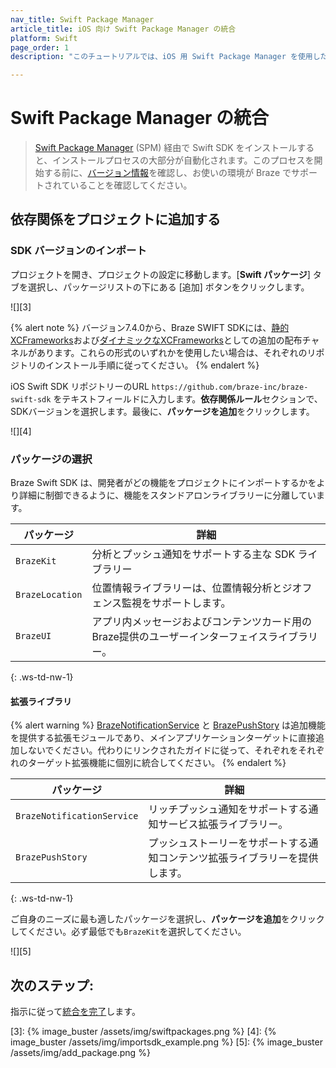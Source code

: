 ```yaml
---
nav_title: Swift Package Manager
article_title: iOS 向け Swift Package Manager の統合
platform: Swift
page_order: 1
description: "このチュートリアルでは、iOS 用 Swift Package Manager を使用した Braze Swift SDK のインストールについて説明します。"

---
```


# Swift Package Manager の統合

> [Swift Package Manager][1] (SPM) 経由で Swift SDK をインストールすると、インストールプロセスの大部分が自動化されます。このプロセスを開始する前に、[バージョン情報][2]を確認し、お使いの環境が Braze でサポートされていることを確認してください。

## 依存関係をプロジェクトに追加する

### SDK バージョンのインポート

プロジェクトを開き、プロジェクトの設定に移動します。\[**Swift パッケージ**] タブを選択し、パッケージリストの下にある <i class="fas fa-plus"></i>\[追加] ボタンをクリックします。

![][3]

{% alert note %}
バージョン7.4.0から、Braze SWIFT SDKには、[静的XCFrameworks](https://github.com/braze-inc/braze-swift-sdk-prebuilt-static)および[ダイナミックなXCFrameworks](https://github.com/braze-inc/braze-swift-sdk-prebuilt-dynamic)としての追加の配布チャネルがあります。これらの形式のいずれかを使用したい場合は、それぞれのリポジトリのインストール手順に従ってください。
{% endalert %}

iOS Swift SDK リポジトリーのURL `https://github.com/braze-inc/braze-swift-sdk` をテキストフィールドに入力します。**依存関係ルール**セクションで、SDKバージョンを選択します。最後に、**パッケージを追加**をクリックします。

![][4]

### パッケージの選択

Braze Swift SDK は、開発者がどの機能をプロジェクトにインポートするかをより詳細に制御できるように、機能をスタンドアロンライブラリーに分離しています。

| パッケージ | 詳細 |
| ------- | ------- |
| `BrazeKit` | 分析とプッシュ通知をサポートする主な SDK ライブラリー |
| `BrazeLocation` | 位置情報ライブラリーは、位置情報分析とジオフェンス監視をサポートします。 |
| `BrazeUI` | アプリ内メッセージおよびコンテンツカード用のBraze提供のユーザーインターフェイスライブラリー。 |
{: .ws-td-nw-1}

#### 拡張ライブラリ

{% alert warning %}
[BrazeNotificationService](https://braze-inc.github.io/braze-swift-sdk/tutorials/braze/b2-rich-push-notifications) と [BrazePushStory](https://braze-inc.github.io/braze-swift-sdk/tutorials/braze/b3-push-stories) は追加機能を提供する拡張モジュールであり、メインアプリケーションターゲットに直接追加しないでください。代わりにリンクされたガイドに従って、それぞれをそれぞれのターゲット拡張機能に個別に統合してください。
{% endalert %}

| パッケージ | 詳細 |
| ------- | ------- |
| `BrazeNotificationService` | リッチプッシュ通知をサポートする通知サービス拡張ライブラリー。 |
| `BrazePushStory` | プッシュストーリーをサポートする通知コンテンツ拡張ライブラリーを提供します。 |
{: .ws-td-nw-1}

 ご自身のニーズに最も適したパッケージを選択し、**パッケージを追加**をクリックしてください。必ず最低でも`BrazeKit`を選択してください。

![][5]

## 次のステップ:

指示に従って[統合を完了]({{site.baseurl}}/developer_guide/platform_integration_guides/swift/initial_sdk_setup/completing_integration/)します。

[1]: https://swift.org/package-manager/
[2]: https://github.com/braze-inc/braze-swift-sdk#version-information
[3]: {% image_buster /assets/img/swiftpackages.png %}
[4]: {% image_buster /assets/img/importsdk_example.png %}
[5]: {% image_buster /assets/img/add_package.png %}
